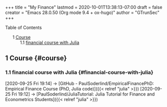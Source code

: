 +++
title = "My Finance"
lastmod = 2020-10-01T13:38:13-07:00
draft = false
creator = "Emacs 28.0.50 (Org mode 9.4 + ox-hugo)"
author = "GTrunSec"
+++

<style>
  .ox-hugo-toc ul {
    list-style: none;
  }
</style>
<div class="ox-hugo-toc toc">
<div></div>

<div class="heading">Table of Contents</div>

- <span class="section-num">1</span> [Course](#course)
    - <span class="section-num">1.1</span> [financial course with Julia](#financial-course-with-julia)

</div>
<!--endtoc-->



## <span class="section-num">1</span> Course {#course}


### <span class="section-num">1.1</span> financial course with Julia {#financial-course-with-julia}

<span class="timestamp-wrapper"><span class="timestamp">[2020-09-25 Fri 19:14] </span></span> -> [GitHub - PaulSoderlind/EmpiricalFinancePhD: Empirical Finance Course (PhD, Julia code)]({{< relref "julia" >}})
<span class="timestamp-wrapper"><span class="timestamp">[2020-09-25 Fri 19:12] </span></span> -> [PaulSoderlind/JuliaTutorial: Julia Tutorial for Finance and Econometrics Students]({{< relref "julia" >}})
